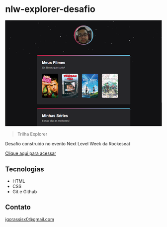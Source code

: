 # nlw-explorer-desafio

![preview](./.github/igorassisx.github.io_nlw-explorer-desafio_.png)

>Trilha Explorer

 Desafio construido no evento Next Level Week da Rockeseat

 [Clique aqui para acessar](https://igorassisx.github.io/nlw-explorer-desafio/)

 ## Tecnologias

 - HTML
 - CSS
 - Git e Github

 ## Contato

igorassisx0@gmail.com
